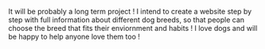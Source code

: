 It will be probably a long term project ! 
I intend to create a website step by step with full information about different dog breeds, so that people can choose the breed that fits their enviornment and habits ! 
I love dogs and will be happy to help anyone love them too ! 

